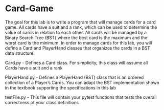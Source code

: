 # Card-Game

The goal for this lab is to write a program that will manage cards for a card game. All cards have a suit and a rank, which can be used to determine the value of cards in relation to each other. All cards will be managed by a Binary Search Tree (BST) where the best card is the maximum and the worst card is the minimum.
In order to manage cards for this lab, you will define a Card and PlayerHand classes that organizes the cards in a BST data structure.


Card.py - Defines a Card class. For simplicity, this class will assume all Cards have a suit and a rank

PlayerHand.py - Defines a PlayerHand (BST) class that is an ordered collection of a Player’s Cards. You can adapt the BST implementation shown in the textbook supporting the specifications in this lab

testFile.py - This file will contain your pytest functions that tests the overall correctness of your class definitions
